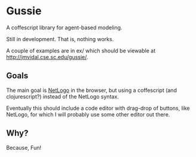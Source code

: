 # Gussie

A coffescript library for agent-based modeling.

Still in development. That is, nothing works.

A couple of examples are in ex/ which should be viewable at <a href="http://jmvidal.cse.sc.edu/gussie/">http://jmvidal.cse.sc.edu/gussie/</a>.

## Goals

The main goal is [NetLogo](https://ccl.northwestern.edu/netlogo/) in the browser, but using a coffescript (and clojurescript?) instead of the NetLogo syntax.

Eventually this should include a code editor with drag-drop of buttons, like NetLogo, for which I will probably use some other editor out there.

## Why?

Because, Fun!
